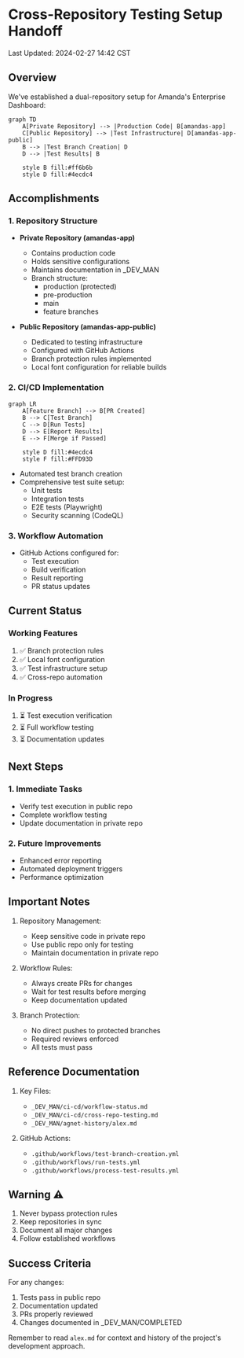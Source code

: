 # Cross-Repository Testing Setup Handoff
Last Updated: 2024-02-27 14:42 CST

## Overview

We've established a dual-repository setup for Amanda's Enterprise Dashboard:

```mermaid
graph TD
    A[Private Repository] --> |Production Code| B[amandas-app]
    C[Public Repository] --> |Test Infrastructure| D[amandas-app-public]
    B --> |Test Branch Creation| D
    D --> |Test Results| B
    
    style B fill:#ff6b6b
    style D fill:#4ecdc4
```

## Accomplishments

### 1. Repository Structure
- **Private Repository (amandas-app)**
  - Contains production code
  - Holds sensitive configurations
  - Maintains documentation in _DEV_MAN
  - Branch structure:
    * production (protected)
    * pre-production
    * main
    * feature branches

- **Public Repository (amandas-app-public)**
  - Dedicated to testing infrastructure
  - Configured with GitHub Actions
  - Branch protection rules implemented
  - Local font configuration for reliable builds

### 2. CI/CD Implementation
```mermaid
graph LR
    A[Feature Branch] --> B[PR Created]
    B --> C[Test Branch]
    C --> D[Run Tests]
    D --> E[Report Results]
    E --> F[Merge if Passed]
    
    style D fill:#4ecdc4
    style F fill:#FFD93D
```

- Automated test branch creation
- Comprehensive test suite setup:
  * Unit tests
  * Integration tests
  * E2E tests (Playwright)
  * Security scanning (CodeQL)

### 3. Workflow Automation
- GitHub Actions configured for:
  * Test execution
  * Build verification
  * Result reporting
  * PR status updates

## Current Status

### Working Features
1. ✅ Branch protection rules
2. ✅ Local font configuration
3. ✅ Test infrastructure setup
4. ✅ Cross-repo automation

### In Progress
1. ⏳ Test execution verification
2. ⏳ Full workflow testing
3. ⏳ Documentation updates

## Next Steps

### 1. Immediate Tasks
- Verify test execution in public repo
- Complete workflow testing
- Update documentation in private repo

### 2. Future Improvements
- Enhanced error reporting
- Automated deployment triggers
- Performance optimization

## Important Notes

1. Repository Management:
   - Keep sensitive code in private repo
   - Use public repo only for testing
   - Maintain documentation in private repo

2. Workflow Rules:
   - Always create PRs for changes
   - Wait for test results before merging
   - Keep documentation updated

3. Branch Protection:
   - No direct pushes to protected branches
   - Required reviews enforced
   - All tests must pass

## Reference Documentation

1. Key Files:
   - `_DEV_MAN/ci-cd/workflow-status.md`
   - `_DEV_MAN/ci-cd/cross-repo-testing.md`
   - `_DEV_MAN/agnet-history/alex.md`

2. GitHub Actions:
   - `.github/workflows/test-branch-creation.yml`
   - `.github/workflows/run-tests.yml`
   - `.github/workflows/process-test-results.yml`

## Warning ⚠️

1. Never bypass protection rules
2. Keep repositories in sync
3. Document all major changes
4. Follow established workflows

## Success Criteria

For any changes:
1. Tests pass in public repo
2. Documentation updated
3. PRs properly reviewed
4. Changes documented in _DEV_MAN/COMPLETED

Remember to read `alex.md` for context and history of the project's development approach.
